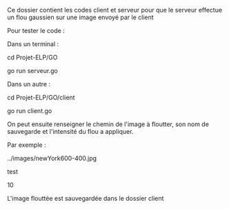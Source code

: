 Ce dossier contient les codes client et serveur pour que le serveur effectue un flou gaussien sur une image envoyé par le client 

Pour tester le code :

Dans un terminal :

cd Projet-ELP/GO

go run serveur.go


Dans un autre :

cd Projet-ELP/GO/client

go run client.go

On peut ensuite renseigner le chemin de l'image à floutter, son nom de sauvegarde et l'intensité du flou a appliquer.

Par exemple :

../images/newYork600-400.jpg

test

10

L'image flouttée est sauvegardée dans le dossier client

